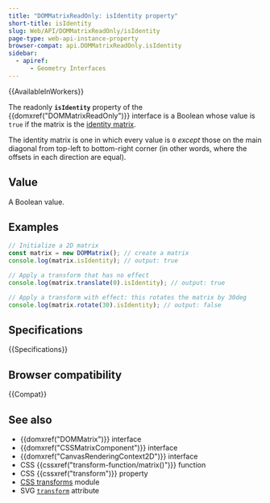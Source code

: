 ```yaml
---
title: "DOMMatrixReadOnly: isIdentity property"
short-title: isIdentity
slug: Web/API/DOMMatrixReadOnly/isIdentity
page-type: web-api-instance-property
browser-compat: api.DOMMatrixReadOnly.isIdentity
sidebar:
  - apiref:
      - Geometry Interfaces
---
```


{{AvailableInWorkers}}

The readonly **`isIdentity`** property of the {{domxref("DOMMatrixReadOnly")}} interface is a Boolean whose value is `true` if the matrix is the [identity matrix](https://en.wikipedia.org/wiki/Identity_matrix).

The identity matrix is one in which every value is `0` _except_ those on the main diagonal from top-left to bottom-right corner (in other words, where the offsets in each direction are equal).

## Value

A Boolean value.

## Examples

```js
// Initialize a 2D matrix
const matrix = new DOMMatrix(); // create a matrix
console.log(matrix.isIdentity); // output: true

// Apply a transform that has no effect
console.log(matrix.translate(0).isIdentity); // output: true

// Apply a transform with effect: this rotates the matrix by 30deg
console.log(matrix.rotate(30).isIdentity); // output: false
```

## Specifications

{{Specifications}}

## Browser compatibility

{{Compat}}

## See also

- {{domxref("DOMMatrix")}} interface
- {{domxref("CSSMatrixComponent")}} interface
- {{domxref("CanvasRenderingContext2D")}} interface
- CSS {{cssxref("transform-function/matrix()")}} function
- CSS {{cssxref("transform")}} property
- [CSS transforms](/en-US/docs/Web/CSS/CSS_transforms) module
- SVG [`transform`](/en-US/docs/Web/SVG/Reference/Attribute/transform) attribute
